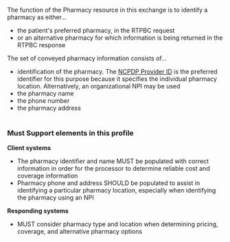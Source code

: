 The function of the Pharmacy resource in this exchange is to identify a pharmacy as either...
* the patient's preferred pharmacy, in the RTPBC request
* or an alternative pharmacy for which information is being returned in the RTPBC response

The set of conveyed pharmacy information consists of...
* identification of the pharmacy. The [NCPDP Provider ID](NamingSystem-rtpbc-NamingSystem-ncpdp-provider-id.html) is the preferred identifier for this purpose because it specifies the individual pharmacy location. Alternatively, an organizational NPI may be used
* the pharmacy name
* the  phone number
* the pharmacy address
<br><br>

### Must Support elements in this profile 
**Client systems**<br>
* The pharmacy identifier and name MUST be populated with correct information in order for the processor to determine reliable cost and coverage information
* Pharmacy phone and address SHOULD be populated to assist in identifying a particular pharmacy location, especially when identifying the pharmacy using an NPI

**Responding systems**<br>
* MUST consider pharmacy type and location when determining pricing, coverage, and alternative pharmacy options
<br><br>
